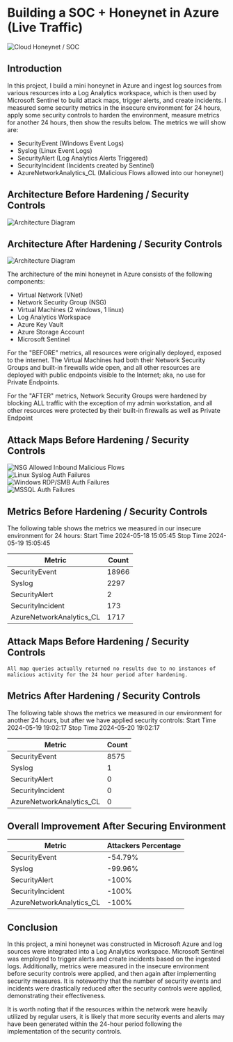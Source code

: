 # Building a SOC + Honeynet in Azure (Live Traffic)
![Cloud Honeynet / SOC](https://i.imgur.com/ZWxe03e.jpg)

## Introduction

In this project, I build a mini honeynet in Azure and ingest log sources from various resources into a Log Analytics workspace, which is then used by Microsoft Sentinel to build attack maps, trigger alerts, and create incidents. I measured some security metrics in the insecure environment for 24 hours, apply some security controls to harden the environment, measure metrics for another 24 hours, then show the results below. The metrics we will show are:

- SecurityEvent (Windows Event Logs)
- Syslog (Linux Event Logs)
- SecurityAlert (Log Analytics Alerts Triggered)
- SecurityIncident (Incidents created by Sentinel)
- AzureNetworkAnalytics_CL (Malicious Flows allowed into our honeynet)

## Architecture Before Hardening / Security Controls
![Architecture Diagram](https://i.imgur.com/aBDwnKb.jpg)

## Architecture After Hardening / Security Controls
![Architecture Diagram](https://i.imgur.com/YQNa9Pp.jpg)

The architecture of the mini honeynet in Azure consists of the following components:

- Virtual Network (VNet)
- Network Security Group (NSG)
- Virtual Machines (2 windows, 1 linux)
- Log Analytics Workspace
- Azure Key Vault
- Azure Storage Account
- Microsoft Sentinel

For the "BEFORE" metrics, all resources were originally deployed, exposed to the internet. The Virtual Machines had both their Network Security Groups and built-in firewalls wide open, and all other resources are deployed with public endpoints visible to the Internet; aka, no use for Private Endpoints.

For the "AFTER" metrics, Network Security Groups were hardened by blocking ALL traffic with the exception of my admin workstation, and all other resources were protected by their built-in firewalls as well as Private Endpoint

## Attack Maps Before Hardening / Security Controls
![NSG Allowed Inbound Malicious Flows](![nsg-malicious-allowed-in](https://github.com/boydjenkins18/Azure-SOC-Honeynet/assets/29837017/bea9a253-a277-42b7-bba6-4dc93224ab59)
)<br>
![Linux Syslog Auth Failures](![linux-ssh-auth-fail](https://github.com/boydjenkins18/Azure-SOC-Honeynet/assets/29837017/7079ca41-0ec1-446c-ab7c-871d9d5e67d2)
)<br>
![Windows RDP/SMB Auth Failures](![windows-rdp-auth-fail](https://github.com/boydjenkins18/Azure-SOC-Honeynet/assets/29837017/8ab4ad72-499e-4dd5-9771-7ec10a4035e2)
)<br>
![MSSQL Auth Failures](![mssql-auth-fail](https://github.com/boydjenkins18/Azure-SOC-Honeynet/assets/29837017/5596e5da-d1c1-4442-b23b-d2ee530f40cd)
)<br>

## Metrics Before Hardening / Security Controls

The following table shows the metrics we measured in our insecure environment for 24 hours:
Start Time 2024-05-18 15:05:45
Stop Time 2024-05-19 15:05:45

| Metric                   | Count
| ------------------------ | -----
| SecurityEvent            | 18966
| Syslog                   | 2297
| SecurityAlert            | 2
| SecurityIncident         | 173
| AzureNetworkAnalytics_CL | 1717

## Attack Maps Before Hardening / Security Controls

```All map queries actually returned no results due to no instances of malicious activity for the 24 hour period after hardening.```

## Metrics After Hardening / Security Controls

The following table shows the metrics we measured in our environment for another 24 hours, but after we have applied security controls:
Start Time 2024-05-19 19:02:17
Stop Time	2024-05-20 19:02:17

| Metric                   | Count
| ------------------------ | -----
| SecurityEvent            | 8575
| Syslog                   | 1
| SecurityAlert            | 0
| SecurityIncident         | 0
| AzureNetworkAnalytics_CL | 0


## Overall Improvement After Securing Environment

| Metric                   | Attackers Percentage
| ------------------------ | -----
| SecurityEvent            | -54.79%
| Syslog                   | -99.96%
| SecurityAlert            | -100%
| SecurityIncident         | -100%
| AzureNetworkAnalytics_CL | -100%

## Conclusion

In this project, a mini honeynet was constructed in Microsoft Azure and log sources were integrated into a Log Analytics workspace. Microsoft Sentinel was employed to trigger alerts and create incidents based on the ingested logs. Additionally, metrics were measured in the insecure environment before security controls were applied, and then again after implementing security measures. It is noteworthy that the number of security events and incidents were drastically reduced after the security controls were applied, demonstrating their effectiveness.

It is worth noting that if the resources within the network were heavily utilized by regular users, it is likely that more security events and alerts may have been generated within the 24-hour period following the implementation of the security controls.
